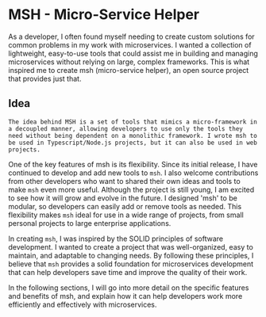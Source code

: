 # MSH - Micro-Service Helper

As a developer, I often found myself needing to create custom solutions for common problems in my work with microservices. I wanted a collection of lightweight, easy-to-use tools that could assist me in building and managing microservices without relying on large, complex frameworks. This is what inspired me to create msh (micro-service helper), an open source project that provides just that.

## Idea
```
The idea behind MSH is a set of tools that mimics a micro-framework in a decoupled manner, allowing developers to use only the tools they need without being dependent on a monolithic framework. I wrote msh to be used in Typescript/Node.js projects, but it can also be used in web projects.
```

One of the key features of msh is its flexibility. Since its initial release, I have continued to develop and add new tools to `msh`. I also welcome contributions from other developers who want to shared their own ideas and tools to make `msh` even more useful. Although the project is still young, I am excited to see how it will grow and evolve in the future. I designed 'msh' to be modular, so developers can easily add or remove tools as needed. This flexibility makes `msh` ideal for use in a wide range of projects, from small personal projects to large enterprise applications.

In creating `msh`, I was inspired by the SOLID principles of software development. I wanted to create a project that was well-organized, easy to maintain, and adaptable to changing needs. By following these principles, I believe that `msh` provides a solid foundation for microservices development that can help developers save time and improve the quality of their work.

In the following sections, I will go into more detail on the specific features and benefits of msh, and explain how it can help developers work more efficiently and effectively with microservices.
